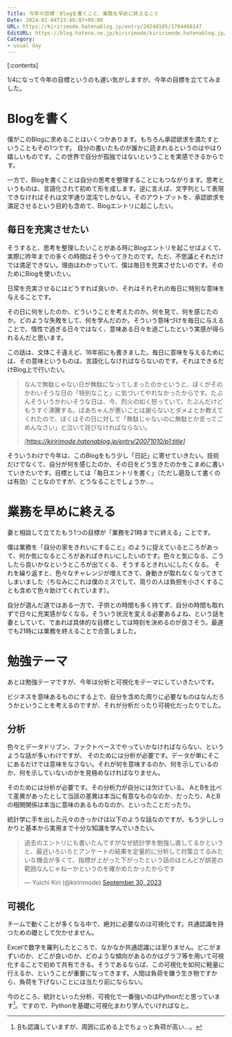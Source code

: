 ```yaml
---
Title: 今年の目標：Blogを書くこと、業務を早めに終えること
Date: 2024-01-04T23:49:07+09:00
URL: https://kiririmode.hatenablog.jp/entry/20240105/1704466147
EditURL: https://blog.hatena.ne.jp/kiririmode/kiririmode.hatenablog.jp/atom/entry/6801883189072673584
Category:
- usual day
---
```


[:contents]

1/4になって今年の目標というのも遅い気がしますが、今年の目標を立ててみました。

# Blogを書く

僕がこのBlogに求めることはいくつかあります。もちろん承認欲求を満たすということもその1つです。
自分の書いたものが誰かに読まれるというのはやはり嬉しいものです。この世界で自分が孤独ではないということを実感できるからです。

一方で、Blogを書くことは自分の思考を整理することにもつながります。思考というものは、言語化されて初めて形を成します。逆に言えば、文字列として表現できなければそれは文字通り混沌でしかない。そのアウトプットを、承認欲求を満足させるという目的も含めて、Blogエントリに起こしたい。

## 毎日を充実させたい

そうすると、思考を整理したいことがある時にBlogエントリを起こせばよくて、実際に昨年までの多くの時間はそうやってきたのです。ただ、不思議とそれだけでは満足できない。理由はわかっていて、僕は毎日を充実させたいのです。そのためにBlogを使いたい。

日常を充実させるにはどうすれば良いか、それはそれぞれの毎日に特別な意味を与えることです。
<!-- textlint-disable ja-technical-writing/ja-no-weak-phrase -->
その日に何をしたのか、どういうことを考えたのか。何を見て、何を感じたのか。どのような失敗をして、何を学んだのか。そういう意味づけを毎日に与えることで、惰性で過ぎる日々ではなく、意味ある日々を過ごしたという実感が得られるんだと思います。
<!-- textlint-enable ja-technical-writing/ja-no-weak-phrase -->

この話は、文体こそ違えど、16年前にも書きました。毎日に意味を与えるためには、その意味というものは、言語化しなければならないのです。それはできるだけBlog上で行いたい。

> なんで無駄じゃない日が無駄になってしまったのかというと、ぼくがそのかわいそうな日の「特別なこと」に気づいてやれなかったからです。たぶんそういうかわいそうな日は、今、烈火の如く怒っていて、たぶんだけどもうすぐ沸騰する。ばあちゃんが悪いことは謝らないとダメよとか教えてくれたので、ぼくはその日に対して「無駄じゃないのに無駄とか言ってごめんなさい」と泣いて詫びなければならない。
>
> <cite>[https://kiririmode.hatenablog.jp/entry/20071010/p1:title]</cite>

そういうわけで今年は、このBlogをもう少し「日記」に寄せていきたい。技術だけでなくて、自分が何を感じたのか、その日をどう生きたのかをこまめに書いていきたいです。目標としては「毎日エントリを書く」（ただし遡及して書くのは有効）ことなのですが、どうなることでしょうか…。

# 業務を早めに終える

妻と相談して立てたもう1つの目標が「業務を21時までに終える」ことです。

僕は業務を「自分の家をきれいにすること」のように捉えているところがあって、何か気になるところがあればきれいにしたいのです。色々と気になる、こうしたら良いかなというところが出てくる、そうするときれいにしたくなる。
それを繰り返すと、色々なチャレンジが増えてきて、身動きが取れなくなってきてしまいました（ちなみにこれは僕のミスでして、周りの人は負担を小さくすることも含めて色々助けてくれています）。

自分が選んだ道ではある一方で、子供との時間も多く持てず、自分の時間も取れずで日々に充実感がなくなる。そういう状況を変える必要あるよね、という話を妻としていて、であれば具体的な目標としては時刻を決めるのが良さそう。最遅でも21時には業務を終えることで合意しました。

# 勉強テーマ

あとは勉強テーマですが、今年は分析と可視化をテーマにしていきたいです。

ビジネスを意味あるものにする上で、自分を含めた周りに必要なものはなんだろうかということを考えるのですが、それが分析だったり可視化だったりでした。

## 分析

色々とデータドリブン、ファクトベースでやっていかなければならない、というような話が多いわけですが、
そのためには分析が必要です。データが単にそこにあるだけでは意味をなさない。それが何を意味するのか、何を示しているのか、何を示していないのかを見極めなければなりません。

そのためには分析が必要です。その分析力が自分には欠けている。
AとBを比べて差異があったとして当該の差異は本当に有意なものなのか、だったり、AとBの相関関係は本当に意味のあるものなのか、といったことだったり。

統計学に手を出した元々のきっかけは以下のような話なのですが、もう少ししっかりと基本から実用まで十分な知識を学んでいきたい。

<blockquote class="twitter-tweet"><p lang="ja" dir="ltr">過去のエントリにも書いたんですがなぜ統計学を勉強し直してるかというと、最近いろいろとアンケートの結果を定量的に分析して対策立てるみたいな機会が多くて、指標が上がった下がったという話のほとんどが誤差の範囲なんじゃねーかというのを確かめたかったからです</p>&mdash; Yuichi Kiri (@kiririmode) <a href="https://twitter.com/kiririmode/status/1708056025000284461?ref_src=twsrc%5Etfw">September 30, 2023</a></blockquote> <script async src="https://platform.twitter.com/widgets.js" charset="utf-8"></script>

## 可視化

チームで動くことが多くなる中で、絶対に必要なのは可視化です。共通認識を持つための礎として欠かせません。

Excelで数字を羅列したところで、なかなか共通認識には至りません。どこがまずいのか、どこが良いのか、どのような傾向があるのかはグラフ等を用いて可視化することで初めて共有できる。そうであるならば、この可視化を如何に軽量に行えるか、ということが重要になってきます。人間は負荷を嫌う生き物ですから、負荷を下げないことには当たり前にならない。

今のところ、統計といった分析、可視化で一番強いのはPythonだと思っています[^1]。ですので、Pythonを基礎に可視化まわり学んでいければなと。

[^1]: [R](https://www.r-project.org/)も認識していますが、周囲に広める上でちょっと負荷が高い…。
